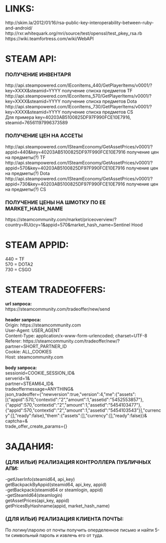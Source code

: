 <h1>LINKS:</h1>
http://skim.la/2012/01/16/rsa-public-key-interoperability-between-ruby-and-android/<br>
http://rxr.whitequark.org/mri/source/test/openssl/test_pkey_rsa.rb<br>
https://wiki.teamfortress.com/wiki/WebAPI<br>

<h1>STEAM API:</h1>
<h3>ПОЛУЧЕНИЕ ИНВЕНТАРЯ</h3>
http://api.steampowered.com/IEconItems_440/GetPlayerItems/v0001/?key=XXXX&steamid=YYYY получение списка предметов TF<br>
http://api.steampowered.com/IEconItems_570/GetPlayerItems/v0001/?key=XXXX&steamid=YYYY получение списка предметов Dota<br>
http://api.steampowered.com/IEconItems_730/GetPlayerItems/v0001/?key=XXXX&steamid=YYYY получение списка предметов CS<br>
Для примера key=40203AB5100825DF97F990FCE10E7916, steamid=76561197996373589<br>
<h3>ПОЛУЧЕНИЕ ЦЕН НА АССЕТЫ</h3>
http://api.steampowered.com/ISteamEconomy/GetAssetPrices/v0001/?appid=440&key=40203AB5100825DF97F990FCE10E7916 получение цен на предметы(?) TF<br>
http://api.steampowered.com/ISteamEconomy/GetAssetPrices/v0001/?appid=570&key=40203AB5100825DF97F990FCE10E7916 получение цен на предметы(?) Dota<br>
http://api.steampowered.com/ISteamEconomy/GetAssetPrices/v0001/?appid=730&key=40203AB5100825DF97F990FCE10E7916 получение цен на предметы(?) CS<br>
<h3>ПОЛУЧЕНИЕ ЦЕНЫ НА ШМОТКУ ПО ЕЕ MARKET_HASH_NAME</h3>
https://steamcommunity.com/market/priceoverview/?country=RU&currency=1&appid=570&market_hash_name=Sentinel Hood

<h1>STEAM APPID:</h1>
440 = TF<br>
570 = DOTA2<br>
730 = CSGO<br>

<h1>STEAM TRADEOFFERS:</h1>
<b>url запроса:</b><br>
https://steamcommunity.com/tradeoffer/new/send<br><br>
<b>header запроса:</b><br>
Origin: https://steamcommunity.com<br>
User-Agent: USER_AGENT<br>
Content-Type: application/x-www-form-urlencoded; charset=UTF-8<br>
Referer: https://steamcommunity.com/tradeoffer/new/?partner=SHORT_PARTNER_ID<br>
Cookie: ALL_COOKIES<br>
Host: steamcommunity.com<br><br>
<b>body запроса:</b><br>
sessionid=COOKIE_SESSION_ID&<br>
serverid=1&<br>
partner=STEAM64_ID&<br>
tradeoffermessage=ANYTHING&<br>
json_tradeoffer={"newversion":true,"version":4,"me":{"assets":[{"appid":570,"contextid":"2","amount":1,"assetid":"5452553857"},{"appid":570,"contextid":"2","amount":1,"assetid":"5454103477"},{"appid":570,"contextid":"2","amount":1,"assetid":"5454103543"}],"currency":[],"ready":false},"them":{"assets":[],"currency":[],"ready":false}}&<br>
captcha=&<br>
trade_offer_create_params={}<br>

<h1>ЗАДАНИЯ:</h1>
<h3>(ДЛЯ ИЛЬИ) РЕАЛИЗАЦИЯ КОНТРОЛЛЕРА ПУБЛИЧНЫХ АПИ:</h3>
-getUserInfo(steamid64, api_key)<br>
getBackpackByAppid(steamid64, api_key, appid)<br>
-getBackpack(steamid64 or steamlogin, appid)<br>
-getSteamId64(steamlogin)<br>
getAssetPrices(api_key, appid)<br>
getPricesByHashname(appid, market_hash_name)<br>

<h3>(ДЛЯ ИЛЬИ) РЕАЛИЗАЦИЯ КЛИЕНТА ПОЧТЫ:</h3>
По логину\паролю от почты получить оперделенное письмо и найти 5-ти символьный пароль и извлечь его от туда.

